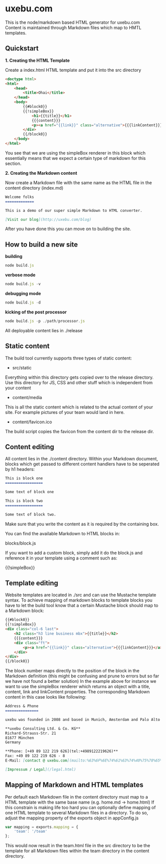 uxebu.com
=========

This is the node/markdown based HTML generator for uxebu.com  
Content is maintained through Markdown files which map to HMTL templates.

Quickstart
----------

**1. Creating the HTML Template**

Create a index.html HTML template and put it into the src directory

```html
<doctype html>
<html>
    <head>
        <title>Ohai</title>
    </head>
    <body>
        {{#block0}}
        {{!simpleBox}}
            <h1>{{title}}</h1>
            {{{content}}}
            <p><a href="{{link}}" class="alternative">{{{linkContent}}}</a></p>
        </div>
        {{/block0}}        
    </body>
</html>
```

You see that we are using the simpleBox renderer in this block which essentially means that we expect a certain type of markdown for this section.

**2. Creating the Markdown content**

Now create a Markdown file with the same name as the HTML file in the content directory (index.md)

```markdown
Welcome folks
=============

This is a demo of our super simple Markdown to HTML converter.

[Visit our blog](http://uxebu.com/blog)
```

After you have done this you can move on to building the site.

How to build a new site
-----------------------

**building**

```javascript
node build.js
```

**verbose mode**

```javascript
node build.js -v
```


**debugging mode**

```javascript
node build.js -d
```

**kicking of the post processor**

```javascript
node build.js -p ./path/processor.js
```

All deployable content lies in ./release

Static content
--------------

The build tool currently supports three types of static content:

- src/static

Everything within this directory gets copied over to the release directory. Use this directory for JS, CSS and other stuff which is independent from your content

- content/media

This is all the static content which is related to the actual content of your site. For example pictures of your team would land in here.

- content/favicon.ico

The build script copies the favicon from the content dir to the release dir.

Content editing
---------------

All content lies in the ./content directory.
Within your Markdown document, blocks which get passed to different content handlers have to be seperated by h1 headers:

```markdown
This is block one
=================

Some text of block one

This is block two
=================

Some text of block two.
```

Make sure that you write the content as it is required by the containing box.

You can find the available Markdown to HTML blocks in:

blocks/block.js

If you want to add a custom block, simply add it do the block.js and reference it in your template using a comment such as:

{{!simpleBox}}

Template editing
----------------

Website templates are located in ./src and can use the Mustache template syntax.
To achieve mapping of markdown blocks to template blocks you have to let the build tool know that a certain Mustache block should map to a Markdown block:

```html
{{#block0}}
{{!simpleBox}}
<div class="col-6 last">
    <h2 class="h3 line business mbx">{{title}}</h2>
    {{{content}}}
    <div class="ft">
        <p><a href="{{link}}" class="alternative">{{{linkContent}}}</a></p>
    </div>
</div>
{{/block0}}
```

The block number maps directly to the position of the block in the Markdown definition (this might be confusing and prune to errors but so far we have not found a better solution)
In the example above for instance we want to use the simpleBox renderer which returns an object with a title, content, link and linkContent properties.
The corresponding Markdown content in this case looks like following:

```markdown
Address & Phone
===============

uxebu was founded in 2008 and based in Munich, Amsterdam and Palo Alto

**uxebu Consulting Ltd. & Co. KG**  
Richard-Strauss-Str. 21  
81677 München  
Germany

**Phone: [+49 89 122 219 626](tel:+4989122219626)**  
Fax: +49 89 122 219 626 - 8  
E-Mail: [contact @ uxebu.com](mailto:%63%6F%6E%74%61%63%74%40%75%78%65%62%75%2E%63%6F%6D)

[Impressum / Legal](/legal.html)
```

Mapping of Markdown and HTML templates
--------------------------------------

Per default each Markdown file in the content directory must map to a HTML template with the same base name (e.g. home.md -> home.html)
If this constrain is making life too hard you can optionally define mapping of one HTML template to several Markdown files in a directory.
To do so, adjust the mapping property of the exports object in appConfig.js

```javascript
var mapping = exports.mapping = {
    'team': '/team'
};
```

This would now result in the team.html file in the src directory to be the template for all Markdown files within the team directory in the content directory.
